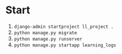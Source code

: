 
# Start

1. `django-admin startproject ll_project .`
2. `python manage.py migrate`
3. `python manage.py runserver`
4. `python manage.py startapp learning_logs`